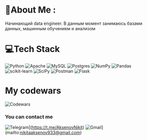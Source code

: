 # 💫About Me :
Начинающий data engineer. В данным момент занимаюсь базами данных, машинным обучением и анализом

# 💻Tech Stack
![Python](https://img.shields.io/badge/python-3670A0?style=for-the-badge&logo=python&logoColor=ffdd54) ![Apache](https://img.shields.io/badge/apache-%23D42029.svg?style=for-the-badge&logo=apache&logoColor=white) ![MySQL](https://img.shields.io/badge/mysql-%2300f.svg?style=for-the-badge&logo=mysql&logoColor=white) ![Postgres](https://img.shields.io/badge/postgres-%23316192.svg?style=for-the-badge&logo=postgresql&logoColor=white) ![NumPy](https://img.shields.io/badge/numpy-%23013243.svg?style=for-the-badge&logo=numpy&logoColor=white) ![Pandas](https://img.shields.io/badge/pandas-%23150458.svg?style=for-the-badge&logo=pandas&logoColor=white) ![scikit-learn](https://img.shields.io/badge/scikit--learn-%23F7931E.svg?style=for-the-badge&logo=scikit-learn&logoColor=white) ![SciPy](https://img.shields.io/badge/SciPy-%230C55A5.svg?style=for-the-badge&logo=scipy&logoColor=%white) ![Postman](https://img.shields.io/badge/Postman-FF6C37?style=for-the-badge&logo=postman&logoColor=white) ![Flask](https://img.shields.io/badge/flask-%23000.svg?style=for-the-badge&logo=flask&logoColor=white)

# My codewars
![Codewars](https://www.codewars.com/users/YoungPopai/badges/large)

### You can contact me
![Telegram](https://img.shields.io/badge/Telegram-2CA5E0?style=for-the-badge&logo=telegram&logoColor=white)](https://t.me/AksenovNikit)
![Gmail](https://img.shields.io/badge/Gmail-D14836?style=for-the-badge&logo=gmail&logoColor=white)](mailto:nikitaaksenov933@gmail.com)





